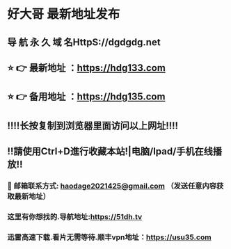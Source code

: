 # 好大哥 最新地址发布 
## 导 航 永 久 域 名HttpS://dgdgdg.net
## ⭐️ 👉 最新地址 ：https://hdg133.com
## ⭐️ 👉 备用地址 ：https://hdg135.com
## ‼️‼️长按复制到浏览器里面访问以上网址‼️‼️
## ‼️請使用Ctrl+D進行收藏本站!|电脑/Ipad/手机在线播放‼️
### 📧 邮箱联系方式: haodage2021425@gmail.com （发送任意内容获取最新地址）
### 这里有你想找的.导航地址:https://51dh.tv
### 迅雷高速下载.看片无需等待.顺丰vpn地址：https://usu35.com
